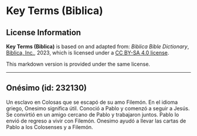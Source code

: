 # Key Terms (Biblica)

## License Information

**Key Terms (Biblica)** is based on and adapted from: _Biblica Bible Dictionary_, [Biblica, Inc.](https://www.biblica.com/), 2023, which is licensed under a [CC BY-SA 4.0 license](https://creativecommons.org/licenses/by-sa/4.0/legalcode.en).

This markdown version is provided under the same license.



--------------------------------

## Onésimo (id: 232130)

Un esclavo en Colosas que se escapó de su amo Filemón. En el idioma griego, Onesimo significa útil. Conoció a Pablo y comenzó a seguir a Jesús. Se convirtió en un amigo cercano de Pablo y trabajaron juntos. Pablo lo envió de regreso a vivir con Filemón. Onesimo ayudó a llevar las cartas de Pablo a los Colosenses y a Filemón.


